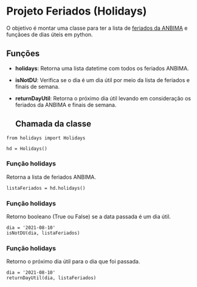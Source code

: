 
# Projeto Feriados (Holidays)

O objetivo é montar uma classe para ter a lista de [feriados da ANBIMA](https://www.anbima.com.br/feriados/feriados.asp) e funçãoes de dias úteis em python.



## Funções

- **holidays**: 
Retorna uma lista datetime com todos os feriados ANBIMA.

- **isNotDU**: 
Verifica se o dia é um dia útil por meio da lista de feriados e finais de semana.

- **returnDayUtil**: 
Retorna o próximo dia útil levando em consideração os feriados da ANBIMA e finais de semana.



  ## Chamada da classe

```
from holidays import Holidays

hd = Holidays()
```

### Função holidays
Retorna a lista de feriados ANBIMA.

```
listaFeriados = hd.holidays()
```
### Função holidays
Retorno booleano (True ou False) se a data passada é um dia útil.

```
dia = '2021-08-10'
isNotDU(dia, listaFeriados)
```
### Função holidays
Retorno o próximo dia útil para o dia que foi passada.

```
dia = '2021-08-10'
returnDayUtil(dia, listaFeriados)
```
